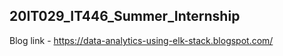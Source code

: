 ## 20IT029_IT446_Summer_Internship

Blog link - https://data-analytics-using-elk-stack.blogspot.com/

